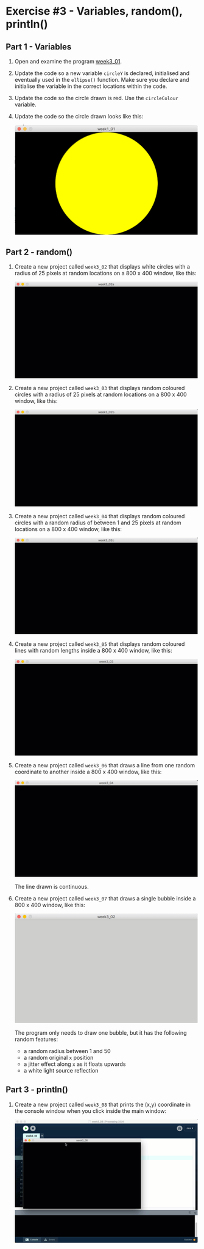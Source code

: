# Exercise #3 - Variables, random(), println()

## Part 1 - Variables

1.	Open and examine the program [week3_01](../files/exercises/week3_01/week3_01.zip?raw=true).  

1.	Update the code so a new variable ``circleY`` is declared, initialised and eventually used in the ``ellipse()`` function.  Make sure you declare and initialise the variable in the correct locations within the code.

1.	Update the code so the circle drawn is red.  Use the ``circleColour`` variable.  

1.	Update the code so the circle drawn looks like this:

	![](../images/week3_01.png "Yellow Circle")



## Part 2 - random()

1.	Create a new project called `week3_02` that displays white circles with a radius of 25 pixels at random locations on a 800 x 400 window, like this:

	![week3_02a](../images/week3_02a.gif)

1.	Create a new project called `week3_03` that displays random coloured circles with a radius of 25 pixels at random locations on a 800 x 400 window, like this:

	![week3_02b](../images/week3_02b.gif)

1.	Create a new project called `week3_04` that displays random coloured circles with a random radius of between 1 and 25 pixels at random locations on a 800 x 400 window, like this:

	![week3_02c](../images/week3_02c.gif)

1.	Create a new project called `week3_05` that displays random coloured lines with random lengths inside a 800 x 400 window, like this:

	![week3_03](../images/week3_03.gif)

1.	Create a new project called `week3_06` that draws a line from one random coordinate to another inside a 800 x 400 window, like this:

	![week3_04](../images/week3_04.gif)

	The line drawn is continuous.

1.	Create a new project called `week3_07` that draws a single bubble inside a 800 x 400 window, like this:

	![week3_02](../images/week3_02.gif)

	The program only needs to draw one bubble, but it has the following random features:
	-	a random radius  between 1 and 50
	-	a random original `x` position 
	-	a jitter effect along `x` as it floats upwards
	-	a white light source reflection
	

## Part 3 - println()

1.	Create a new project called `week3_08` that prints the (x,y) coordinate in the console window when you click inside the main window:

	![week3_08](../images/week3_08.gif)
